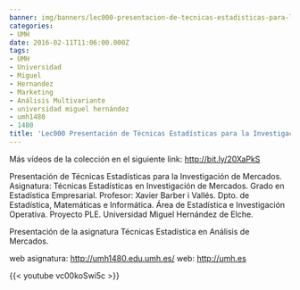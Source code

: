 ```yaml
---
banner: img/banners/lec000-presentacion-de-tecnicas-estadisticas-para-la-investigacion-de-mercados-umh1480.jpg
categories:
- UMH
date: 2016-02-11T11:06:00.000Z
tags:
- UMH
- Universidad
- Miguel
- Hernandez
- Marketing
- Análisis Multivariante
- universidad miguel hernández
- umh1480
- 1480
title: 'Lec000 Presentación de Técnicas Estadísticas para la Investigación de Mercados (umh1480)'
---
```


Más vídeos de la colección en el siguiente link: http://bit.ly/20XaPkS

Presentación de Técnicas Estadísticas para la Investigación de Mercados.
Asignatura: Técnicas Estadísticas en Investigación de Mercados.
Grado en Estadística Empresarial.
Profesor: Xavier Barber i Vallés.
Dpto. de Estadística, Matemáticas e Informática.
Área de Estadística e Investigación Operativa.
Proyecto PLE. Universidad Miguel Hernández de Elche.

Presentación de la asignatura Técnicas Estadística en Análisis de Mercados.

web asignatura: http://umh1480.edu.umh.es/
web: http://umh.es

{{< youtube vc00koSwi5c >}}
